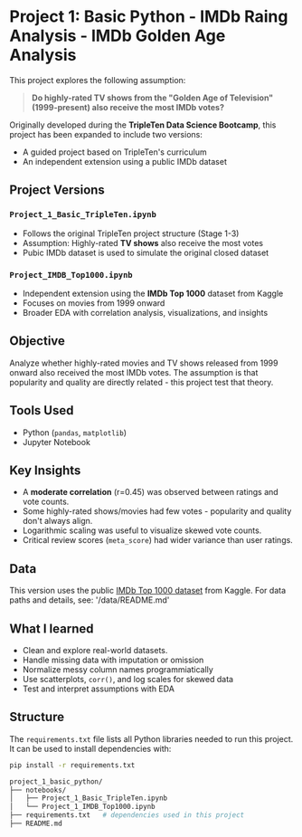 # Project 1: Basic Python - IMDb Raing Analysis - IMDb Golden Age Analysis

This project explores the following assumption: 

> **Do highly-rated TV shows from the "Golden Age of Television" (1999-present) also receive the most IMDb votes?**

Originally developed during the **TripleTen Data Science Bootcamp**, this project has been expanded to include two versions: 
- A guided project based on TripleTen's curriculum
- An independent extension using a public IMDb dataset

## Project Versions

### `Project_1_Basic_TripleTen.ipynb`
- Follows the original TripleTen project structure (Stage 1-3)
- Assumption: Highly-rated **TV shows** also receive the most votes
- Pubic IMDb dataset is used to simulate the original closed dataset

### `Project_IMDB_Top1000.ipynb`
- Independent extension using the **IMDb Top 1000** dataset from Kaggle
- Focuses on movies from 1999 onward
- Broader EDA with correlation analysis, visualizations, and insights

## Objective 
Analyze whether highly-rated movies and TV shows released from 1999 onward also received the most IMDb votes. 
The assumption is that popularity and quality are directly related - this project test that theory. 

## Tools Used
- Python (`pandas`, `matplotlib`)
- Jupyter Notebook

## Key Insights
- A **moderate correlation** (r=0.45) was observed between ratings and vote counts.
- Some highly-rated shows/movies had few votes - popularity and quality don't always align.
- Logarithmic scaling was useful to visualize skewed vote counts.
- Critical review scores (`meta_score`) had wider variance than user ratings.

## Data
This version uses the public [IMDb Top 1000 dataset](https://www.kaggle.com/datasets/harshitshankhdhar/imdb-dataset-of-top-1000-movies-and-tv-shows) from Kaggle.
For data paths and details, see:  '/data/README.md'

## What I learned
- Clean and explore real-world datasets.
- Handle missing data with imputation or omission
- Normalize messy column names programmiatically
- Use scatterplots, `corr()`, and log scales for skewed data
- Test and interpret assumptions with EDA 

## Structure 
The `requirements.txt` file lists all Python libraries needed to run this project.  
It can be used to install dependencies with:

```bash
pip install -r requirements.txt

project_1_basic_python/
├── notebooks/
│   ├── Project_1_Basic_TripleTen.ipynb
│   └── Project_1_IMDB_Top1000.ipynb
├── requirements.txt   # dependencies used in this project
├── README.md

